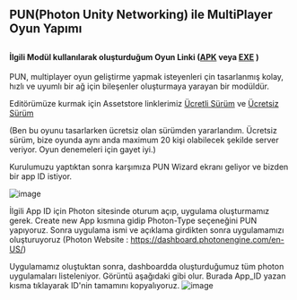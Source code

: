 
<h2>PUN(Photon Unity Networking) ile MultiPlayer Oyun Yapımı <h2>
<h4>İlgili Modül kullanılarak oluşturduğum Oyun Linki (<a href = "#">APK</a> veya <a  href = "#">EXE</a> )</h4>
  
 PUN, multiplayer oyun geliştirme yapmak isteyenleri çin tasarlanmış kolay, hızlı ve uyumlı bir ağ için bileşenler oluşturmaya yarayan bir modüldür.
  
  Editörümüze kurmak için Assetstore linklerimiz <a href= "https://assetstore.unity.com/packages/tools/network/photon-pun-2-120838#reviews">Ücretli Sürüm</a> ve <a href= "https://assetstore.unity.com/packages/tools/network/pun-2-free-119922#description">Ücretsiz Sürüm</a>
  
  (Ben bu oyunu tasarlarken ücretsiz olan sürümden yararlandım. Ücretsiz sürüm, bize oyunda aynı anda maximum 20 kişi olabilecek şekilde server veriyor. Oyun denemeleri için gayet iyi.)
  
  Kurulumuzu yaptıktan sonra karşımıza PUN Wizard ekranı geliyor ve bizden bir app ID istiyor.
  
  ![image](https://user-images.githubusercontent.com/82450697/159863548-113b7e27-67d7-496f-84ed-26ebb961b445.png)

  
  İlgili App ID için Photon sitesinde oturum açıp, uygulama oluşturmamız gerek. Create new App kısmına gidip Photon-Type seçeneğini PUN yapıyoruz. Sonra uygulama ismi ve açıklama girdikten sonra uygulamamızı oluşturuyoruz (Photon Website : https://dashboard.photonengine.com/en-US/)
  
  Uygulamamız oluştuktan sonra, dashboardda oluşturduğumuz tüm photon uygulamaları listeleniyor. Görüntü aşağıdaki gibi olur. Burada App_ID yazan kısma tıklayarak ID'nin tamamını kopyalıyoruz.
  ![image](https://user-images.githubusercontent.com/82450697/159862965-0fc0e6e6-7f7d-49bc-8106-d04c31d7f1ee.png)


  
  

